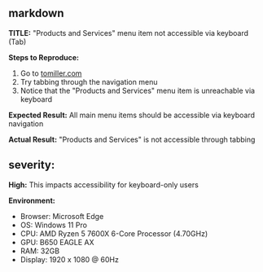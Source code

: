 ## markdown

**TITLE:** "Products and Services" menu item not accessible via keyboard (Tab)

**Steps to Reproduce:**
1. Go to [tomiller.com](https://tomiller.com)
2. Try tabbing through the navigation menu
3. Notice that the "Products and Services" menu item is unreachable via keyboard

**Expected Result:**
All main menu items should be accessible via keyboard navigation

**Actual Result:**
"Products and Services" is not accessible through tabbing

## severity: 
**High:** 
This impacts accessibility for keyboard-only users

**Environment:**
- Browser: Microsoft Edge
- OS: Windows 11 Pro
- CPU: AMD Ryzen 5 7600X 6-Core Processor (4.70GHz)
- GPU: B650 EAGLE AX
- RAM: 32GB
- Display: 1920 x 1080 @ 60Hz
